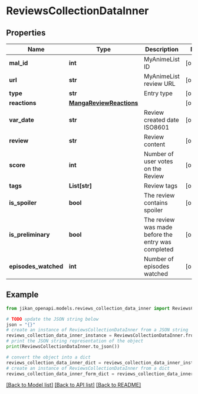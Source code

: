 # ReviewsCollectionDataInner


## Properties

Name | Type | Description | Notes
------------ | ------------- | ------------- | -------------
**mal_id** | **int** | MyAnimeList ID | [optional] 
**url** | **str** | MyAnimeList review URL | [optional] 
**type** | **str** | Entry type | [optional] 
**reactions** | [**MangaReviewReactions**](MangaReviewReactions.md) |  | [optional] 
**var_date** | **str** | Review created date ISO8601 | [optional] 
**review** | **str** | Review content | [optional] 
**score** | **int** | Number of user votes on the Review | [optional] 
**tags** | **List[str]** | Review tags | [optional] 
**is_spoiler** | **bool** | The review contains spoiler | [optional] 
**is_preliminary** | **bool** | The review was made before the entry was completed | [optional] 
**episodes_watched** | **int** | Number of episodes watched | [optional] 

## Example

```python
from jikan_openapi.models.reviews_collection_data_inner import ReviewsCollectionDataInner

# TODO update the JSON string below
json = "{}"
# create an instance of ReviewsCollectionDataInner from a JSON string
reviews_collection_data_inner_instance = ReviewsCollectionDataInner.from_json(json)
# print the JSON string representation of the object
print(ReviewsCollectionDataInner.to_json())

# convert the object into a dict
reviews_collection_data_inner_dict = reviews_collection_data_inner_instance.to_dict()
# create an instance of ReviewsCollectionDataInner from a dict
reviews_collection_data_inner_form_dict = reviews_collection_data_inner.from_dict(reviews_collection_data_inner_dict)
```
[[Back to Model list]](../README.md#documentation-for-models) [[Back to API list]](../README.md#documentation-for-api-endpoints) [[Back to README]](../README.md)


